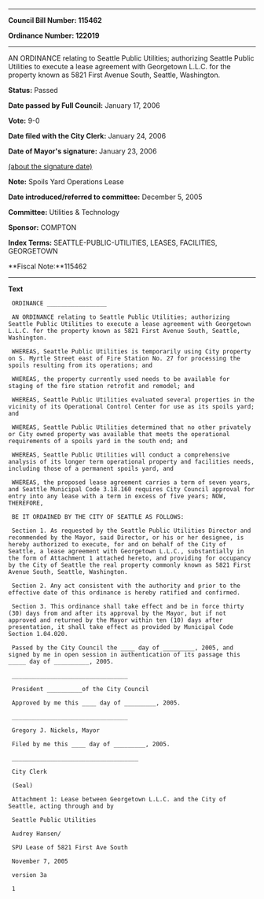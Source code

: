 

********

**Council Bill Number: 115462**
   
**Ordinance Number: 122019**
********

 AN ORDINANCE relating to Seattle Public Utilities; authorizing Seattle Public Utilities to execute a lease agreement with Georgetown L.L.C. for the property known as 5821 First Avenue South, Seattle, Washington.

**Status:** Passed
   
**Date passed by Full Council:** January 17, 2006
   
**Vote:** 9-0
   
**Date filed with the City Clerk:** January 24, 2006
   
**Date of Mayor's signature:** January 23, 2006
   
[(about the signature date)](/~public/approvaldate.htm)
   
   
**Note:** Spoils Yard Operations Lease

   
**Date introduced/referred to committee:** December 5, 2005
   
**Committee:** Utilities & Technology
   
**Sponsor:** COMPTON
   
   
**Index Terms:** SEATTLE-PUBLIC-UTILITIES, LEASES, FACILITIES, GEORGETOWN

**Fiscal Note:**115462

********

**Text**
   
```
 ORDINANCE _________________

 AN ORDINANCE relating to Seattle Public Utilities; authorizing Seattle Public Utilities to execute a lease agreement with Georgetown L.L.C. for the property known as 5821 First Avenue South, Seattle, Washington.

 WHEREAS, Seattle Public Utilities is temporarily using City property on S. Myrtle Street east of Fire Station No. 27 for processing the spoils resulting from its operations; and

 WHEREAS, the property currently used needs to be available for staging of the fire station retrofit and remodel; and

 WHEREAS, Seattle Public Utilities evaluated several properties in the vicinity of its Operational Control Center for use as its spoils yard; and

 WHEREAS, Seattle Public Utilities determined that no other privately or City owned property was available that meets the operational requirements of a spoils yard in the south end; and

 WHEREAS, Seattle Public Utilities will conduct a comprehensive analysis of its longer term operational property and facilities needs, including those of a permanent spoils yard, and

 WHEREAS, the proposed lease agreement carries a term of seven years, and Seattle Municipal Code 3.18.160 requires City Council approval for entry into any lease with a term in excess of five years; NOW, THEREFORE,

 BE IT ORDAINED BY THE CITY OF SEATTLE AS FOLLOWS:

 Section 1. As requested by the Seattle Public Utilities Director and recommended by the Mayor, said Director, or his or her designee, is hereby authorized to execute, for and on behalf of the City of Seattle, a lease agreement with Georgetown L.L.C., substantially in the form of Attachment 1 attached hereto, and providing for occupancy by the City of Seattle the real property commonly known as 5821 First Avenue South, Seattle, Washington.

 Section 2. Any act consistent with the authority and prior to the effective date of this ordinance is hereby ratified and confirmed.

 Section 3. This ordinance shall take effect and be in force thirty (30) days from and after its approval by the Mayor, but if not approved and returned by the Mayor within ten (10) days after presentation, it shall take effect as provided by Municipal Code Section 1.04.020.

 Passed by the City Council the ____ day of _________, 2005, and signed by me in open session in authentication of its passage this _____ day of __________, 2005.

 _________________________________

 President __________of the City Council

 Approved by me this ____ day of _________, 2005.

 _________________________________

 Gregory J. Nickels, Mayor

 Filed by me this ____ day of _________, 2005.

 ____________________________________

 City Clerk

 (Seal)

 Attachment 1: Lease between Georgetown L.L.C. and the City of Seattle, acting through and by

 Seattle Public Utilities

 Audrey Hansen/

 SPU Lease of 5821 First Ave South

 November 7, 2005

 version 3a

 1

```
